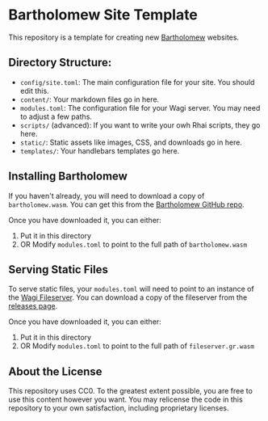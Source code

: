 # Bartholomew Site Template

This repository is a template for creating new [Bartholomew](https://github.com/technosophos/bartholomew) websites.

## Directory Structure:

- `config/site.toml`: The main configuration file for your site. You should edit this.
- `content/`: Your markdown files go in here.
- `modules.toml`: The configuration file for your Wagi server. You may need to adjust a few paths.
- `scripts/` (advanced): If you want to write your owh Rhai scripts, they go here.
- `static/`: Static assets like images, CSS, and downloads go in here.
- `templates/`: Your handlebars templates go here. 

## Installing Bartholomew

If you haven't already, you will need to download a copy of `bartholomew.wasm`.
You can get this from the [Bartholomew GitHub repo](https://github.com/technosophos/bartholomew).

Once you have downloaded it, you can either:

1. Put it in this directory
2. OR Modify `modules.toml` to point to the full path of `bartholomew.wasm`

## Serving Static Files

To serve static files, your `modules.toml` will need to point to an instance of the [Wagi Fileserver](https://github.com/deislabs/wagi-fileserver). You can download a copy of the fileserver from the [releases page](https://github.com/deislabs/wagi-fileserver/releases).

Once you have downloaded it, you can either:

1. Put it in this directory
2. OR Modify `modules.toml` to point to the full path of `fileserver.gr.wasm`

## About the License

This repository uses CC0. To the greatest extent possible, you are free to use this content however you want.
You may relicense the code in this repository to your own satisfaction, including proprietary licenses.